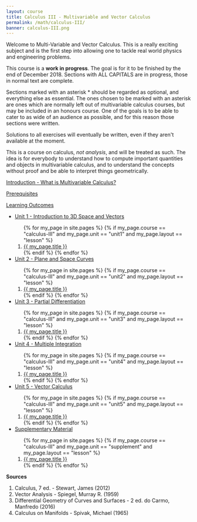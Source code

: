 ```yaml
---
layout: course
title: Calculus III - Multivariable and Vector Calculus
permalink: /math/calculus-III/
banner: calculus-III.png
---
```


Welcome to Multi-Variable and Vector Calculus. This is a really exciting subject and is the first step into allowing one to tackle real world physics and engineering problems. 

This course is a **work in progress**. The goal is for it to be finished by the end of December 2018. Sections with ALL CAPITALS are in progress, those in normal text are complete.

Sections marked with an asterisk * should be regarded as optional, and everything else as essential. The ones chosen to be marked with an asterisk are ones which are normally left out of multivariable calculus courses, but may be included in an honours course. One of the goals is to be able to cater to as wide of an audience as possible, and for this reason those sections were written.

Solutions to all exercises will eventually be written, even if they aren't available at the moment.

This is a course on calculus, *not analysis*, and will be treated as such. The idea is for everybody to understand how to compute important quantities and objects in multivariable calculus, and to understand the concepts without proof and be able to interpret things geometrically.

<a class="page-link" href="/math/calculus-III/introduction">Introduction - What is Multivariable Calculus? </a>

<a class="page-link" href="/math/calculus-III/prerequisites"> Prerequisites</a>

<a class="page-link" href="/math/calculus-III/learning-outcomes"> Learning Outcomes</a>

<ul>
<li>  <a class="page-link" href="/math/calculus-III/unit1/"> Unit 1 - Introduction to 3D Space and Vectors </a> </li>
<ol>
{% for my_page in site.pages %}
{% if  my_page.course == "calculus-III" and my_page.unit == "unit1" and my_page.layout == "lesson" %}
<li> <a class="page-link" href="{{ my_page.url | prepend: site.baseurl }}">{{ my_page.title }}</a> </li>
{% endif %}
{% endfor %}
</ol>
<li>  <a class="page-link" href="/math/calculus-III/unit2/"> Unit 2 - Plane and Space Curves </a> </li>
<ol>
{% for my_page in site.pages %}
{% if  my_page.course == "calculus-III" and my_page.unit == "unit2" and my_page.layout == "lesson" %}
<li> <a class="page-link" href="{{ my_page.url | prepend: site.baseurl }}">{{ my_page.title }}</a> </li>
{% endif %}
{% endfor %}
</ol>
<li>  <a class="page-link" href="/math/calculus-III/unit3/"> Unit 3 - Partial Differentiation </a> </li>
<ol>
{% for my_page in site.pages %}
{% if  my_page.course == "calculus-III" and my_page.unit == "unit3" and my_page.layout == "lesson" %}
<li> <a class="page-link" href="{{ my_page.url | prepend: site.baseurl }}">{{ my_page.title }}</a> </li>
{% endif %}
{% endfor %}
</ol>
<li>  <a class="page-link" href="/math/calculus-III/unit4/"> Unit 4 - Multiple Integration </a> </li>
<ol>
{% for my_page in site.pages %}
{% if  my_page.course == "calculus-III" and my_page.unit == "unit4" and my_page.layout == "lesson" %}
<li> <a class="page-link" href="{{ my_page.url | prepend: site.baseurl }}">{{ my_page.title }}</a> </li>
{% endif %}
{% endfor %}
</ol>
<li>  <a class="page-link" href="/math/calculus-III/unit5/"> Unit 5 - Vector Calculus </a> </li>
<ol>
{% for my_page in site.pages %}
{% if  my_page.course == "calculus-III" and my_page.unit == "unit5" and my_page.layout == "lesson" %}
<li> <a class="page-link" href="{{ my_page.url | prepend: site.baseurl }}">{{ my_page.title }}</a> </li>
{% endif %}
{% endfor %}
</ol>
<li> <a class="page-link" href="/math/calculus-III/supplements/"> Supplementary Material </a> </li>
<ol>
{% for my_page in site.pages %}
{% if  my_page.course == "calculus-III" and my_page.unit == "supplement" and my_page.layout == "lesson" %}
<li> <a class="page-link" href="{{ my_page.url | prepend: site.baseurl }}">{{ my_page.title }}</a> </li>
{% endif %}
{% endfor %}
</ol>
</ul>


**Sources**

1. Calculus, 7 ed. - Stewart, James (2012)
2. Vector Analysis - Spiegel, Murray R. (1959)
3. Differential Geometry of Curves and Surfaces - 2 ed. do Carmo, Manfredo (2016)
4. Calculus on Manifolds - Spivak, Michael (1965)